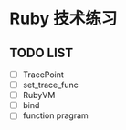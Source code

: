 # Ruby 技术练习

## TODO LIST

- [ ] TracePoint
- [ ] set_trace_func
- [ ] RubyVM
- [ ] bind
- [ ] function pragram
